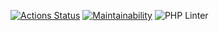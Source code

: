 [![Actions Status](https://github.com/shapurid/php-project-lvl1/workflows/hexlet-check/badge.svg)](https://github.com/shapurid/php-project-lvl1/actions)
[![Maintainability](https://api.codeclimate.com/v1/badges/385e3609dc8dad6ef297/maintainability)](https://codeclimate.com/github/shapurid/php-project-lvl1/maintainability)
![PHP Linter](https://github.com/shapurid/php-project-lvl1/workflows/PHP%20Linter/badge.svg)

